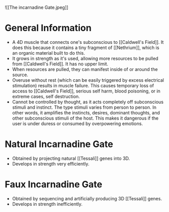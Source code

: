 ![[The incarnadine Gate.jpeg]]

# General Information
- A 4D muscle that connects one's subconscious to [[Caldwell's Field]]. It does this because it contains a tiny fragment of [[Nethrium]], which is an organic material built to do this. 
- It grows in strength as it's used, allowing more resources to be pulled from [[Caldwell's Field]]. It has no upper limit. 
- When resources are pulled, they can manifest inside of or around the source.
- Overuse without rest (which can be easily triggered by excess electrical stimulation) results in muscle failure. This causes temporary loss of access to [[Caldwell's Field]], serious self harm, blood poisoning, or in extreme cases, self destruction. 
- Cannot be controlled by thought, as it acts completely off subconscious stimuli and instinct. The type stimuli varies from person to person. In other words, it amplifies the instincts, desires, dominant thoughts, and other subconscious stimuli of the host. This makes it dangerous if the user is under duress or consumed by overpowering emotions. 

# Natural Incarnadine Gate
- Obtained by projecting natural [[Tessali]] genes into 3D. 
- Develops in strength very efficiently. 

# Faux Incarnadine Gate
- Obtained by sequencing and artificially producing 3D [[Tessali]] genes. 
- Develops in strength inefficiently. 